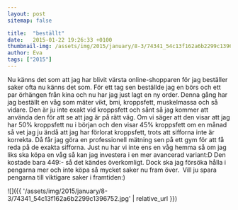 ```yaml
---
layout: post
sitemap: false

title:  "beställt"
date:   2015-01-22 19:26:33 +0100
thumbnail-img: /assets/img/2015/january/8-3/74341_54c13f162a6b2299c1396752.jpg
author: Eva
tags: ["2015"]
---
```


Nu känns det som att jag har blivit värsta online-shopparen för jag beställer saker ofta nu känns det som. För ett tag sen beställde jag en börs och ett par örhängen från kina och nu har jag just lagt en ny order. Denna gång har jag beställt en våg som mäter vikt, bmi, kroppsfett, muskelmassa och så vidare. Den är ju inte exakt vid kroppsfett och sånt så jag kommer att använda den för att se att jag är på rätt väg. Om vi säger att den visar att jag har 50% kroppsfett nu i början och den visar 45% kroppsfett om en månad så vet jag ju ändå att jag har förlorat kroppsfett, trots att sifforna inte är korrekta. Då får jag göra en professionell mätning sen på ett gym för att få reda på de exakta sifforna. Just nu har vi inte ens en våg hemma så om jag liks ska köpa en våg så kan jag investera i en mer avancerad variant:D Den kostade bara 449:- så det kändes överkomligt. Dock ska jag försöka hålla i pengarna mer och inte köpa så mycket saker nu fram över.  Vill ju spara pengarna till viktigare saker i framtiden:)

![]({{ '/assets/img/2015/january/8-3/74341_54c13f162a6b2299c1396752.jpg'  | relative_url }})

